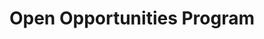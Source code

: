 ---
# This topic lives at
# https://digital.gov/topics/open-opportunities-program

# Topic Title
title: "Open Opportunities Program"

# description — keep it short and clear
summary: ""

# Weight
weight: 1

# For more information on managing topics,
# see https://github.com/GSA/digitalgov.gov/wiki/topics
---